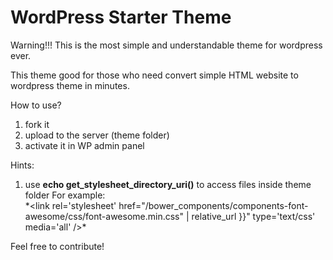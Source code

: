 # WordPress Starter Theme

Warning!!! This is the most simple and understandable theme for wordpress ever.

This theme good for those who need convert simple HTML website to wordpress theme in minutes.

How to use? 
1. fork it
2. upload to the server (theme folder)
3. activate it in WP admin panel

Hints:
1. use **echo get_stylesheet_directory_uri()** to access files inside theme folder
For example: 	
\*<link rel='stylesheet' href="<?php echo get_stylesheet_directory_uri(); ?>/bower_components/components-font-awesome/css/font-awesome.min.css" | relative_url }}" type='text/css' media='all' />\*


Feel free to contribute!
